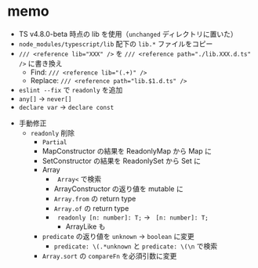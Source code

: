 # memo

-   TS v4.8.0-beta 時点の lib を使用（`unchanged` ディレクトリに置いた）
-   `node_modules/typescript/lib` 配下の `lib.*` ファイルをコピー
-   `/// <reference lib="XXX" />` を `/// <reference path="./lib.XXX.d.ts" />` に書き換え
    -   Find: `/// <reference lib="(.+)" />`
    -   Replace: `/// <reference path="lib.$1.d.ts" />`
-   `eslint --fix` で `readonly` を追加
-   `any[]` -> `never[]`
-   `declare var` -> `declare const`
<!-- -   use `JSONValue` in `JSON.parse`
-   use `ReadonlyJSONValue` in `JSON.parse` -->
-   手動修正
    -   `readonly` 削除
        -   `Partial`
        -   MapConstructor の結果を ReadonlyMap から Map に
        -   SetConstructor の結果を ReadonlySet から Set に
        -   Array
            -   ` Array<` で検索
            -   ArrayConstructor の返り値を mutable に
            -   `Array.from` の return type
            -   `Array.of` の return type
            -   ` readonly [n: number]: T;` -> ` [n: number]: T;`
                -   ArrayLike も
        -   `predicate` の返り値を `unknown` -> `boolean` に変更
            -   `predicate: \(.*unknown` と `predicate: \(\n` で検索
        -   `Array.sort` の `compareFn` を必須引数に変更
